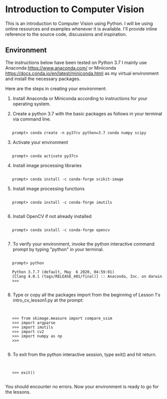 # Introduction to Computer Vision

This is an introduction to Computer Vision using Python.
I will be using online resources and examples whenever it is available.
I'll provide inline reference to the source code, discussions
and inspiration.

## Environment
The instructions below have been tested on Python 3.7
I mainly use Anaconda https://www.anaconda.com/
or Miniconda https://docs.conda.io/en/latest/miniconda.html
as my virtual environment and install the necessary packages.

Here are the steps in creating your environment:

1. Install Anaconda or Miniconda according to instructions for your operating system.

2. Create a python 3.7 with the basic packages as follows in your terminal via command line.

<pre><code>
   prompt> conda create -n py37cv python=3.7 conda numpy scipy
</code></pre>

3. Activate your environment

<pre><code>
   prompt> conda activate py37cv
</code></pre>

4. Install image processing libraries

<pre><code>
   prompt> conda install -c conda-forge scikit-image
</code></pre>

5. Install image processing functions

<pre><code>
   prompt> conda install -c conda-forge imutils
   </code></pre>

6. Install OpenCV if not already installed

<pre><code>
   prompt> conda install -c conda-forge opencv
   </code></pre>

7. To verify your environment, invoke the python interactive command prompt by typing "python" in your terminal.

<pre><code>
   prompt> python

   Python 3.7.7 (default, May  6 2020, 04:59:01)
   [Clang 4.0.1 (tags/RELEASE_401/final)] :: Anaconda, Inc. on darwin
   >>>

</code></pre>

8. Type or copy all the packages import from the beginning of Lesson 1's intro_cv_lesson1.py at the prompt:

<pre><code>

   >>> from skimage.measure import compare_ssim
   >>> import argparse
   >>> import imutils
   >>> import cv2
   >>> import numpy as np
   >>>

</code></pre>

9. To exit from the python interactive session, type exit() and hit return.

<pre><code>

   >>> exit()

</code></pre>

You should encounter no errors.  Now your environment is ready to go for the lessons.

